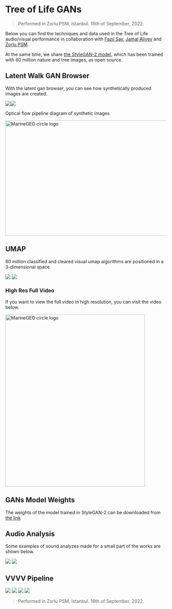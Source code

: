 # Tree of Life GANs

> Performed in Zorlu PSM, Istanbul. 16th of September, 2022.

Below you can find the techniques and data used in the Tree of Life audio/visual performance in collaboration with [Fazıl Say](https://en.wikipedia.org/wiki/Faz%C4%B1l_Say), [Jamal Aliyev](https://en.wikipedia.org/wiki/Jamal_Aliyev) and [Zorlu PSM](https://en.wikipedia.org/wiki/Zorlu_PSM).

At the same time, we share [the StyleGAN-2 model](#gans-model-weights), which has been trained with 60 million nature and tree images, as open source.

## Latent Walk GAN Browser

With the latent gan browser, you can see how synthetically produced images are created.

![]('./../assets/gan_browse.gif)![]('./../assets/gan_browse_2.gif)

Optical flow pipeline diagram of synthetic images

<img src="/assets/pipeline.gif" alt="MarineGEO circle logo" style="height: 360px; width:640px;"/>

## UMAP

60 million classified and cleared visual umap algorithms are positioned in a 3-dimensional space.

![]('./../assets/tree_umap_fly.gif) ![]('./../assets/tree_umap_contact.gif)

### High Res Full Video

If you want to view the full video in high resolution, you can visit the video below.

<a href="https://vimeo.com/752075159"><img src="/assets/vimeo.png" alt="MarineGEO circle logo" style="height: 538px; width:436px;"/>
</a>

## GANs Model Weights

The weights of the model trained in StyleGAN-2 can be downloaded from [the link](https://www.dropbox.com/s/hzjhki4mypljilo/00044-NatureTrees-mirror-stylegan2-gamma10-noaug-resumecustom_network-snapshot-019456.pkl?dl=0)

## Audio Analysis

Some examples of sound analyzes made for a small part of the works are shown below.

![]('/../assets/audio_analysis.jpg)
![](assets/features_hayat_agaci.png)

## VVVV Pipeline

![](assets/06%20-%20OF%20Pipeline.jpg)
![](assets/06%20-%20VVVV%20-%2001.PNG)
![](assets/06%20-%20VVVV%20-%2002.PNG)
![](assets/06%20-%20VVVV%20-%2003.PNG)

> Performed in Zorlu PSM, Istanbul. 16th of September, 2022.
